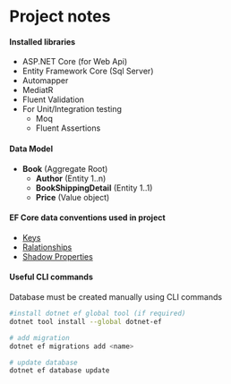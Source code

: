 # Project notes

#### Installed libraries

- ASP.NET Core (for Web Api)
- Entity Framework Core (Sql Server)
- Automapper
- MediatR
- Fluent Validation
- For Unit/Integration testing
  - Moq
  - Fluent Assertions


#### Data Model

- **Book** (Aggregate Root)
  - **Author** (Entity 1..n)
  - **BookShippingDetail** (Entity 1..1)
  - **Price** (Value object)

#### EF Core data conventions used in project

- [Keys](https://docs.microsoft.com/en-us/ef/core/modeling/keys)
- [Ralationships](https://docs.microsoft.com/en-us/ef/core/modeling/relationships)
- [Shadow Properties](https://docs.microsoft.com/en-us/ef/core/modeling/shadow-properties)


#### Useful CLI commands

Database must be created manually using CLI commands

```bash
#install dotnet ef global tool (if required)
dotnet tool install --global dotnet-ef

# add migration
dotnet ef migrations add <name>

# update database
dotnet ef database update
```